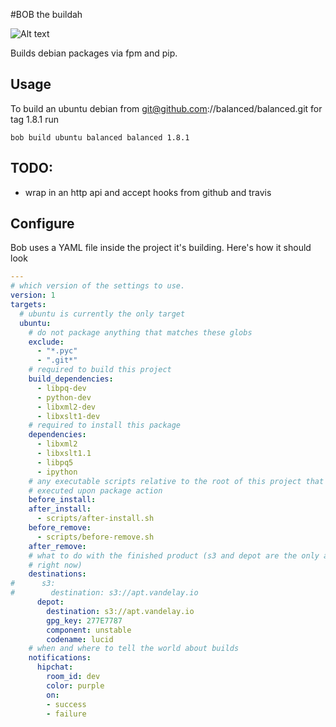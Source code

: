 #BOB the buildah

![Alt text](http://i49.photobucket.com/albums/f265/jsh00ter12/jfkl.jpg)

Builds debian packages via fpm and pip.

## Usage

To build an ubuntu debian from git@github.com://balanced/balanced.git for tag
1.8.1 run

`bob build ubuntu balanced balanced 1.8.1`

## TODO:

* wrap in an http api and accept hooks from github and travis

## Configure

Bob uses a YAML file inside the project it's building. Here's how it should look

```yaml
---
# which version of the settings to use.
version: 1
targets:
  # ubuntu is currently the only target
  ubuntu:
    # do not package anything that matches these globs
    exclude:
      - "*.pyc"
      - ".git*"
    # required to build this project
    build_dependencies:
      - libpq-dev
      - python-dev
      - libxml2-dev
      - libxslt1-dev
    # required to install this package
    dependencies:
      - libxml2
      - libxslt1.1
      - libpq5
      - ipython
    # any executable scripts relative to the root of this project that will be
    # executed upon package action
    before_install:
    after_install:
      - scripts/after-install.sh
    before_remove:
      - scripts/before-remove.sh
    after_remove:
    # what to do with the finished product (s3 and depot are the only actions
    # right now)
    destinations:
#      s3:
#        destination: s3://apt.vandelay.io
      depot:
        destination: s3://apt.vandelay.io
        gpg_key: 277E7787
        component: unstable
        codename: lucid
    # when and where to tell the world about builds
    notifications:
      hipchat:
        room_id: dev
        color: purple
        on:
        - success
        - failure
```
